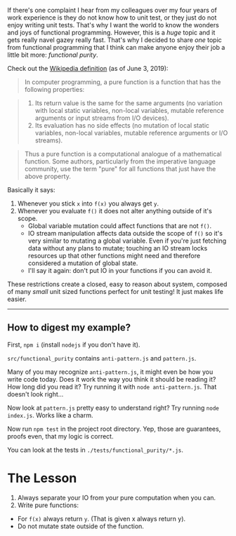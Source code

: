 If there's one complaint I hear from my colleagues over my four years of work
experience is they do not know how to unit test, or they just do not enjoy
writing unit tests. That's why I want the world to know the wonders and joys
of functional programming. However, this is a _huge_ topic and it gets really
navel gazey really fast. That's why I decided to share _one_ topic from functional
programming that I think can make anyone enjoy their job a little bit more: _functional purity_.

Check out the [Wikipedia definition](https://en.wikipedia.org/wiki/Pure_function) (as of June 3, 2019):

> In computer programming, a pure function is a function that has the following properties:

> 1. Its return value is the same for the same arguments (no variation with local static variables, non-local variables, mutable reference arguments or input streams from I/O devices).
> 2. Its evaluation has no side effects (no mutation of local static variables, non-local variables, mutable reference arguments or I/O streams).

> Thus a pure function is a computational analogue of a mathematical function. Some authors, particularly from the imperative language community, use the term "pure" for all functions that just have the above property.

Basically it says:

1. Whenever you stick `x` into `f(x)` you always get `y`.
2. Whenever you evaluate `f()` it does not alter anything outside of it's scope.
   + Global variable mutation could affect functions that are not `f()`.
   + IO stream manipulation affects data outside the scope of `f()` so it's very similar to mutating a global variable. Even if you're just fetching data without any plans to mutate; touching an IO stream locks resources up that other functions might need and therefore considered a mutation of global state.
   + I'll say it again: don't put IO in your functions if you can avoid it.

These restrictions create a closed, easy to reason about system, 
composed of many _small_ unit sized functions perfect for unit 
testing! It just makes life easier.

---
## How to digest my example?

First, `npm i` (install `nodejs` if you don't have it).

`src/functional_purity` contains `anti-pattern.js` and `pattern.js`.

Many of you may recognize `anti-pattern.js`, it might even
be how you write code today. Does it work the way you think
it should be reading it? How long did you read it? Try
running it with `node anti-pattern.js`. That doesn't look right...

Now look at `pattern.js` pretty easy to understand right? Try running `node index.js`. Works like a charm.

Now run `npm test` in the project root directory. Yep,
those are guarantees, proofs even, that my logic is 
correct.

You can look at the tests in `./tests/functional_purity/*.js`.

# The Lesson

1. Always separate your IO from your pure computation when
you can.
2. Write pure functions:
  * For `f(x)` always return `y`. (That is given x always return y).
  * Do not mutate state outside of the function.
